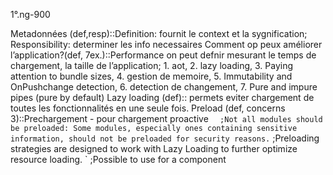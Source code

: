 1°.ng-900 

Metadonnées (def,resp)::Definition: fournit le context et la sygnification; Responsibility: determiner les info necessaires
Comment op peux améliorer l’application?(def, 7ex.)::Performance on peut defnir mesurant le temps de chargement, la taille de l’application; 1. aot, 2. lazy loading, 3. Paying attention to bundle sizes, 4. gestion de memoire, 5. Immutability and OnPushchange detection, 6. detection de changement, 7. Pure and impure pipes (pure by default)
Lazy loading (def):: permets eviter chargement de toutes les fonctionnalités en une seule fois. 
Preload (def, concerns 3)::Prechargement - pour chargement proactive
`	;Not all modules should be preloaded: Some modules, especially ones containing sensitive information, should not be preloaded for security reasons.
`	;Preloading strategies are designed to work with Lazy Loading to further optimize resource loading.
`    ;Possible to use for a component
